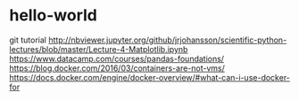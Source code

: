 # hello-world
git tutorial
http://nbviewer.jupyter.org/github/jrjohansson/scientific-python-lectures/blob/master/Lecture-4-Matplotlib.ipynb
https://www.datacamp.com/courses/pandas-foundations/
https://blog.docker.com/2016/03/containers-are-not-vms/
https://docs.docker.com/engine/docker-overview/#what-can-i-use-docker-for
